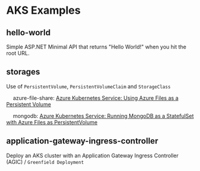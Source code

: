 # AKS Examples

## hello-world
Simple ASP.NET Minimal API that returns "Hello World!" when you hit the root URL.

## storages
Use of `PersistentVolume`, `PersistentVolumeClaim` and `StorageClass`

&emsp; azure-file-share: 
  [Azure Kubernetes Service: Using Azure Files as a Persistent Volume](https://jaliyaudagedara.blogspot.com/2023/04/azure-kubernetes-service-using-azure.html) 

&emsp; mongodb: [Azure Kubernetes Service: Running MongoDB as a StatefulSet with Azure Files as PersistentVolume](https://jaliyaudagedara.blogspot.com/2023/04/azure-kubernetes-service-running.html)

## application-gateway-ingress-controller
Deploy an AKS cluster with an Application Gateway Ingress Controller (AGIC) / `Greenfield Deployment`